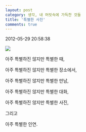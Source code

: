 ```yaml
---
layout: post
category: 생각, 내 머릿속에 가득찬 것들
title: '특별한 사진'
comments: true
---
```


2012-05-29 20:58:38


  

![][link0]

  

아주 특별하진 않지만 특별한 때,

  

아주 특별하진 않지만 특별한 장소에서,

  

아주 특별하진 않지만 특별한 만남,

  

아주 특별하진 않지만 특별한 대화,

  

아주 특별하진 않지만 특별한 사진,

  

그리고

  

아주 특별한 인연.


[link0]:https://t1.daumcdn.net/cfile/tistory/1671234F4FC4B96006
